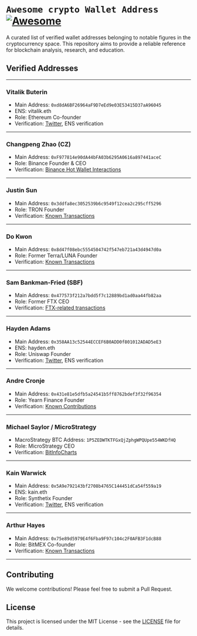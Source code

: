 # `Awesome crypto Wallet Address` [![Awesome](https://awesome.re/badge.svg)](https://awesome.re)

A curated list of verified wallet addresses belonging to notable figures in the cryptocurrency space. This repository aims to provide a reliable reference for blockchain analysis, research, and education.

## Verified Addresses
----------------------------------------
### Vitalik Buterin
- Main Address: `0xd8dA6BF26964aF9D7eEd9e03E53415D37aA96045`
- ENS: vitalik.eth
- Role: Ethereum Co-founder
- Verification: [Twitter](https://twitter.com/VitalikButerin), ENS verification
----------------------------------------
### Changpeng Zhao (CZ)
- Main Address: `0xF977814e90dA44bFA03b6295A0616a897441aceC`
- Role: Binance Founder & CEO
- Verification: [Binance Hot Wallet Interactions](https://etherscan.io/address/0xF977814e90dA44bFA03b6295A0616a897441aceC)
----------------------------------------
### Justin Sun
- Main Address: `0x3ddfa8ec3052539b6c9549f12cea2c295cff5296`
- Role: TRON Founder
- Verification: [Known Transactions](https://etherscan.io/address/0x3ddfa8ec3052539b6c9549f12cea2c295cff5296)
----------------------------------------
### Do Kwon
- Main Address: `0x8d47f08ebc5554504742f547eb721a43d4947d0a`
- Role: Former Terra/LUNA Founder
- Verification: [Known Transactions](https://etherscan.io/address/0x8d47f08ebc5554504742f547eb721a43d4947d0a)
----------------------------------------
### Sam Bankman-Fried (SBF)
- Main Address: `0x477573f212a7bdd5f7c12889bd1ad0aa44fb82aa`
- Role: Former FTX CEO
- Verification: [FTX-related transactions](https://etherscan.io/address/0x477573f212a7bdd5f7c12889bd1ad0aa44fb82aa)
----------------------------------------
### Hayden Adams
- Main Address: `0x358AA13c52544ECCEF6B0ADD0f801012ADAD5eE3`
- ENS: hayden.eth
- Role: Uniswap Founder
- Verification: [Twitter](https://twitter.com/haydenzadams), ENS verification
----------------------------------------
### Andre Cronje
- Main Address: `0x431e81e5dfb5a24541b5ff8762bdef3f32f96354`
- Role: Yearn Finance Founder
- Verification: [Known Contributions](https://etherscan.io/address/0x431e81e5dfb5a24541b5ff8762bdef3f32f96354)
----------------------------------------
### Michael Saylor / MicroStrategy
- MacroStrategy BTC Address: `1P5ZEDWTKTFGxQjZphgWPQUpe554WKDfHQ`
- Role: MicroStrategy CEO
- Verification: [BitInfoCharts](https://bitinfocharts.com/bitcoin/address/1P5ZEDWTKTFGxQjZphgWPQUpe554WKDfHQ)
----------------------------------------
### Kain Warwick
- Main Address: `0x5A9e792143bf2708b4765C144451dCa54f559a19`
- ENS: kain.eth
- Role: Synthetix Founder
- Verification: [Twitter](https://twitter.com/kaiynne), ENS verification
----------------------------------------
### Arthur Hayes
- Main Address: `0x75e89d5979E4f6Fba9F97c104c2F0AFB3F1dcB88`
- Role: BitMEX Co-founder
- Verification: [Known Transactions](https://etherscan.io/address/0x75e89d5979E4f6Fba9F97c104c2F0AFB3F1dcB88)
----------------------------------------
## Contributing
We welcome contributions! Please feel free to submit a Pull Request.

## License
This project is licensed under the MIT License - see the [LICENSE](LICENSE) file for details.
